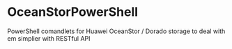 # OceanStorPowerShell
PowerShell comandlets for Huawei OceanStor / Dorado storage to deal with em simplier with RESTful API
